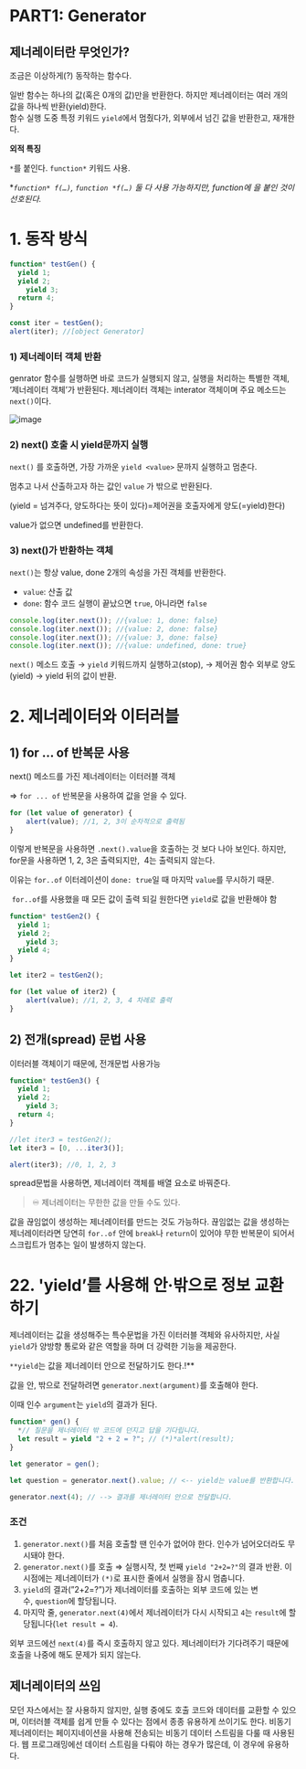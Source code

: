 # PART1: Generator

## 제너레이터란 무엇인가?

조금은 이상하게(?) 동작하는 함수다.

일반 함수는 하나의 값(혹은 0개의 값)만을 반환한다. 
하지만 제너레이터는 여러 개의 값을 하나씩 반환(yield)한다.  
함수 실행 도중 특정 키워드 `yield`에서 멈췄다가, 외부에서 넘긴 값을 반환한고, 재개한다.

**외적 특징**

`*`를 붙인다. `function*` 키워드 사용.

**`function* f(…)`, `function *f(…)` 둘 다 사용 가능하지만, function에 *을 붙인 것이 선호된다.**

# 1. 동작 방식

```jsx
function* testGen() {
  yield 1;
  yield 2;
	yield 3;
  return 4;
}

const iter = testGen();
alert(iter); //[object Generator]
```

### 1) 제너레이터 객체 반환

genrator 함수를 실행하면 바로 코드가 실행되지 않고, 실행을 처리하는 특별한 객체, ‘제너레이터 객체’가 반환된다. 
제너레이터 객체는 interator 객체이며 주요 메소드는 `next()`이다.

![image](https://user-images.githubusercontent.com/62272445/169801038-05727a70-89d0-4f79-9739-d38be787adaa.png)

### 2) next() 호출 시 yield문까지 실행

`next()` 를 호출하면,  가장 가까운 `yield <value>` 문까지 실행하고 멈춘다.

멈추고 나서 산출하고자 하는 값인 `value` 가 밖으로 반환된다. 

(yield = 넘겨주다, 양도하다는 뜻이 있다)=제어권을 호출자에게 양도(=yield)한다)

value가 없으면 undefined를 반환한다.

### 3) next()가 반환하는 객체

`next()`는 항상 value, done 2개의 속성을 가진 객체를 반환한다.

- `value`: 산출 값
- `done`: 함수 코드 실행이 끝났으면 `true`, 아니라면 `false`

```jsx
console.log(iter.next()); //{value: 1, done: false}
console.log(iter.next()); //{value: 2, done: false}
console.log(iter.next()); //{value: 3, done: false}
console.log(iter.next()); //{value: undefined, done: true}
```

`next()` 메소드 호출 → `yield` 키워드까지 실행하고(stop), → 제어권 함수 외부로 양도(yield) → yield 뒤의 값이 반환.

# 2. 제너레이터와 이터러블

## 1) for … of 반복문 사용

next() 메소드를 가진 제너레이터는 이터러블 객체

⇒ `for ... of` 반복문을 사용하여 값을 얻을 수 있다.

```jsx
for (let value of generator) {
	alert(value); //1, 2, 3이 순차적으로 출력됨
}
```

이렇게 반복문을 사용하면 `.next().value`을 호출하는 것 보다 나아 보인다.
하지만, for문을 사용하면 1, 2, 3은 출력되지만,  4는 출력되지 않는다.

이유는 `for..of` 이터레이션이 `done: true`일 때 마지막 `value`를 무시하기 때문.

 `for..of`를 사용했을 때 모든 값이 출력 되길 원한다면 `yield`로 값을 반환해야 함

```jsx
function* testGen2() {
  yield 1;
  yield 2;
	yield 3;
  yield 4;
}

let iter2 = testGen2();

for (let value of iter2) {
	alert(value); //1, 2, 3, 4 차례로 출력
}
```

## 2) 전개(spread) 문법 사용

이터러블 객체이기 때문에, 전개문법 사용가능

```jsx
function* testGen3() {
  yield 1;
  yield 2;
	yield 3;
  return 4;
}

//let iter3 = testGen2();
let iter3 = [0, ...iter3()];

alert(iter3); //0, 1, 2, 3
```

spread문법을 사용하면, 제너레이터 객체를 배열 요소로 바꿔준다.


> ♾️ 제너레이터는 무한한 값을 만들 수도 있다.

값을 끊임없이 생성하는 제너레이터를 만드는 것도 가능하다.
끊임없는 값을 생성하는 제너레이터라면 당연히 `for..of` 안에 `break`나 `return`이 있어야  무한 반복문이 되어서 스크립트가 멈추는 일이 발생하지 않는다.


# 22. 'yield’를 사용해 안·밖으로 정보 교환하기

제너레이터는 값을 생성해주는 특수문법을 가진 이터러블 객체와 유사하지만, 
사실 `yield`가 양방향 통로와 같은 역할을 하며 더 강력한 기능을 제공한다.

`**yield`는 값을 제너레이터 안으로 전달하기도 한다.!**

값을 안, 밖으로 전달하려면 `generator.next(argument)`를 호출해야 한다.

이때 인수 `argument`는 `yield`의 결과가 된다.

```jsx
function* gen() {
  *// 질문을 제너레이터 밖 코드에 던지고 답을 기다립니다.
  let result = yield "2 + 2 = ?"; // (*)*alert(result);
}

let generator = gen();

let question = generator.next().value; // <-- yield는 value를 반환합니다.

generator.next(4); // --> 결과를 제너레이터 안으로 전달합니다.
```

### 조건

1. `generator.next()`를 처음 호출할 땐 인수가 없어야 한다. 인수가 넘어오더라도 무시돼야 한다. 
2. `generator.next()`를 호출 ⇒ 실행시작, 첫 번째 `yield "2+2=?"`의 결과 반환.
이 시점에는 제너레이터가 `(*)`로 표시한 줄에서 실행을 잠시 멈춥니다.
3. `yield`의 결과(”2+2=?”)가 제너레이터를 호출하는 외부 코드에 있는 변수, `question`에 할당됩니다.
4. 마지막 줄, `generator.next(4)`에서 제너레이터가 다시 시작되고 `4`는 `result`에 할당됩니다(`let result = 4`).

외부 코드에선 `next(4)`를 즉시 호출하지 않고 있다.
 제너레이터가 기다려주기 때문에 호출을 나중에 해도 문제가 되지 않는다.

## 제너레이터의 쓰임

모던 자스에서는 잘 사용하지 않지만, 실행 중에도 호출 코드와 데이터를 교환할 수 있으며, 이터러블 객체를 쉽게 만들 수 있다는 점에서 종종 유용하게 쓰이기도 한다.
비동기 제너레이터는 페이지네이션을 사용해 전송되는 비동기 데이터 스트림을 다룰 때 사용된다. 웹 프로그래밍에선 데이터 스트림을 다뤄야 하는 경우가 많은데, 이 경우에 유용하다.
